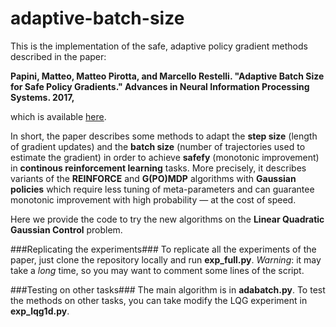 # adaptive-batch-size

This is the implementation of the safe, adaptive policy gradient methods described in the paper:

**Papini, Matteo, Matteo Pirotta, and Marcello Restelli. "Adaptive Batch Size for Safe Policy Gradients." Advances in Neural Information Processing Systems. 2017,**

which is available [here](http://papers.nips.cc/paper/6950-adaptive-batch-size-for-safe-policy-gradients).

In short, the paper describes some methods to adapt the **step size** (length of gradient updates) and the **batch size** (number of trajectories used to estimate the gradient) in order to achieve **safefy** (monotonic improvement) in **continous reinforcement learning** tasks.
More precisely, it describes variants of the **REINFORCE** and **G(PO)MDP** algorithms with **Gaussian policies** which require less tuning of meta-parameters and can guarantee monotonic improvement with high probability — at the cost of speed.

Here we provide the code to try the new algorithms on the **Linear Quadratic Gaussian Control** problem.

###Replicating the experiments###
To replicate all the experiments of the paper, just clone the repository locally and run **exp_full.py**.
*Warning*: it may take a *long* time, so you may want to comment some lines of the script.

###Testing on other tasks###
The main algorithm is in **adabatch.py**. To test the methods on other tasks, you can take modify the LQG experiment in **exp_lqg1d.py**.
